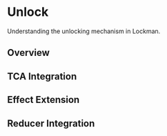 # Unlock

Understanding the unlocking mechanism in Lockman.

## Overview

## TCA Integration

## Effect Extension

## Reducer Integration